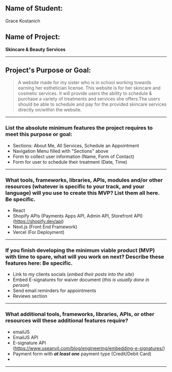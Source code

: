 ## Name of Student: 
Grace Kostanich

## Name of Project: 
**Skincare & Beauty Services**
   
---

## **Project's Purpose** or **Goal**: 
>A website made for my sister who is in school working towards earning her esthetician license. This website is for her skincare and cosmetic services. It will provide users the ability to schedule & purchase a variety of treatments and services she offers.The users should be able to schedule and pay for the provided skincare services directly on/within the website.   

---   

### List the absolute minimum features the project requires to meet this purpose or goal:   

* Sections: About Me, All Services, Schedule an Appointment
* Navigation Menu filled with "Sections" above 
* Form to collect user information (Name, Form of Contact)
* Form for user to schedule their treatment (Date, Time)
---
### What tools, frameworks, libraries, APIs, modules and/or other resources (whatever is specific to your track, and your language) will you use to create this MVP? List them all here. Be specific.
* React 
* Shopify APIs (Payments Apps API, Admin API, Storefront API)
 (https://shopify.dev/api)
* Next.js (Front End Framework) 
* Vercel (For Deployment)
--- 
### If you finish developing the minimum viable product (MVP) with time to spare, what will you work on next? Describe these features here: Be specific.
* Link to my clients socials (_embed their posts into the site_)
* Embed E-signatures for waiver document (_this is usually done in person_)
* Send email reminders for appointments  
* Reviews section
---
### What additional tools, frameworks, libraries, APIs, or other resources will these additional features require?
* emailJS 
* EmailJS API
* E-signature API (https://www.useanvil.com/blog/engineering/embedding-e-signatures/)
* Payment form with **_at least one_** payment type (Credit/Debit Card)
* 
---
